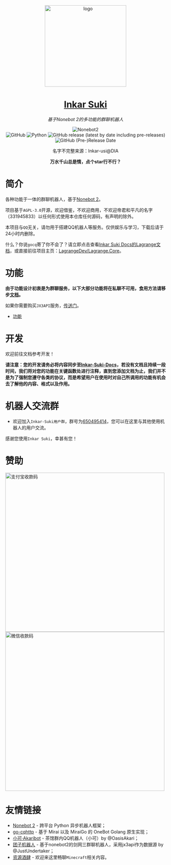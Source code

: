 <div align="center">
  <img width="256" src="https://inkar-suki.codethink.cn/Inkar-Suki-Docs/img/Logo.jpg" alt="logo">

# [Inkar Suki](https://www.inkar-suki.xyz)

_基于Nonebot 2的多功能的群聊机器人_

![Nonebot2](https://img.shields.io/badge/Nonebot2-Release_v2.2.1-brightgreen)
<br>
![GitHub](https://img.shields.io/github/license/codethink-cn/Inkar-Suki)
![Python](https://img.shields.io/badge/Python-3.8+-blue)
![GitHub release (latest by date including pre-releases)](https://img.shields.io/github/v/release/codethink-cn/Inkar-Suki?include_prereleases)
![GitHub (Pre-)Release Date](https://img.shields.io/github/release-date-pre/codethink-cn/Inkar-Suki)

名字不完整来源：Inkar-usi@DIA

**万水千山总是情，点个star行不行？**

</div>
    
# 简介

各种功能于一体的群聊机器人，基于[Nonebot 2](https://v2.nonebot.dev)。

项目基于`AGPL-3.0`开源，欢迎借鉴，不欢迎商用，不欢迎帝君和平凡的名字（331945833）以任何形式使用本仓库任何源码，有声明的除外。

本项目与`QQ`无关，请勿用于搭建QQ机器人等服务。仅供娱乐与学习，下载后请于24小时内删除。

什么？你说`gocq`寄了你不会了？请立即点击查看[Inkar Suki Docs的Lagrange文档](https://inkar-suki.codethink.cn/Inkar-Suki-Docs/#/lagrange)，或直接前往项目主页：[LagrangeDev/Lagrange.Core](https://github.com/LagrangeDev/Lagrange.Core)。

# 功能
**由于功能设计初衷是为群聊服务，以下大部分功能将在私聊不可用，食用方法请移步[文档](https://inkar-suki.codethink.cn)。**

如果你需要购买`JX3API`服务，[传送门](http://qm.qq.com/cgi-bin/qm/qr?_wv=1027&k=fyJEB9swedG7abcaKu0VV1Fr2L21n2SU&authKey=cwtMy5glj33EZGIeZjIrJf5x%2FM73rRo4%2FRNeYeD7%2BTv%2B2y2F4WwDyrlGjOkENgV1&noverify=0&group_code=119032235)。

* [功能](/applications.md)

# 开发

欢迎前往文档参考开发！

**请注意：您的开发请务必将内容同步至[Inkar-Suki-Docs](https://github.com/codethink-cn/Inkar-Suki-Docs)，若没有文档且持续一段时间，我们将对您的功能在关键函数处进行注释，直到您添加文档为止，我们并不是为了强制您遵守各类的协议，而是希望用户在使用时对自己所调用的功能有机会去了解他的内容、格式以及作用。**

# 机器人交流群
- 欢迎加入`Inkar-Suki用户群`，群号为[650495414](https://jq.qq.com/?_wv=1027&k=JazIPJxf)，您可以在这里与其他使用机器人的用户交流。

感谢您使用`Inkar Suki`，幸甚有您！

# 赞助

<img src="https://inkar-suki.codethink.cn/Inkar-Suki-Docs/img/wechat_donate.png" height="500" alt="支付宝收款码">
<img src="https://inkar-suki.codethink.cn/Inkar-Suki-Docs/img/alipay_donate.png" height="500" alt="微信收款码">

# 友情链接
- [Nonebot 2](https://v2.nonebot.dev/) - 跨平台 Python 异步机器人框架；
- [go-cqhttp](https://docs.go-cqhttp.org/) - 基于 Mirai 以及 MiraiGo 的 OneBot Golang 原生实现；
- [小可·Akaribot](https://github.com/Teahouse-Studios/akari-bot) - 茶馆群内QQ机器人（小可）by @OasisAkari；
- [团子机器人](https://github.com/JustUndertaker/mini_jx3_bot) - 基于nonebot2的剑网三群聊机器人，采用jx3api作为数据源 by @JustUndertaker；
- [资源酒肆](https://jq.qq.com/?_wv=1027&k=urh2dqal) - 欢迎来这里畅聊`Minecraft`相关内容。

